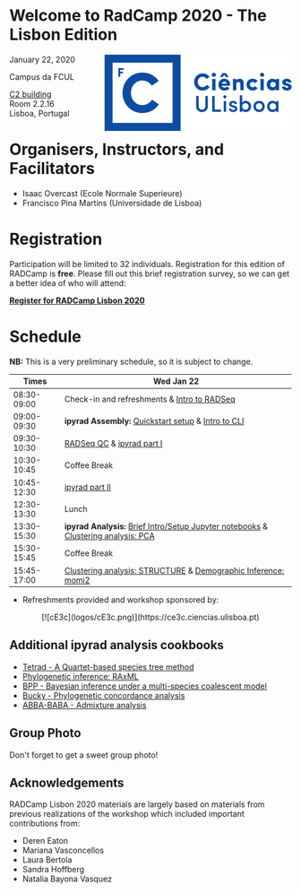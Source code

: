 # Welcome to RadCamp 2020 - The Lisbon Edition

<div style="float: right"><img src="logos/FCUL.png" /></div>

January 22, 2020

Campus da FCUL

[C2 building](https://goo.gl/maps/pAwdY8oLWgzguNcq7)  
Room 2.2.16  
Lisboa, Portugal

# Organisers, Instructors, and Facilitators

  - Isaac Overcast (Ecole Normale Superieure)
  - Francisco Pina Martins (Universidade de Lisboa)

# Registration

Participation will be limited to 32 individuals. Registration for this edition
of RADCamp is **free**. Please fill out this brief registration survey, so we
can get a better idea of who will attend:

[**Register for RADCamp Lisbon 2020**](https://docs.google.com/forms/d/129_FxaL50mF-twSHeA8_qO8MMeYyy4JL_uVgrMB2O04/edit?ts=5dfff823)

# Schedule

__NB:__ This is a very preliminary schedule, so it is subject to change.

Times           | Wed Jan 22 |
-----           | ------ |
08:30-09:00     | Check-in and refreshments & [Intro to RADSeq](00_Intro_RAD.md) |
09:00-09:30     | **ipyrad Assembly:** [Quickstart setup](ipyrad_Install_Quickstart.md) & [Intro to CLI](02_intro_linux_CLI.md) |
09:30-10:30     | [RADSeq QC](01_setup_qc.md) & [ipyrad part I](02_ipyrad_partI_CLI.md) |
10:30-10:45     | Coffee Break |
10:45-12:30     | [ipyrad part II](03_ipyrad_partII_CLI.md)
12:30-13:30      | Lunch |
13:30-15:30      | **ipyrad Analysis:** [Brief Intro/Setup Jupyter notebooks](Jupyter_Notebook_Setup.md) & [Clustering analysis: PCA](04_PCA_API.md) | 
15:30-15:45     | Coffee Break |
15:45-17:00      | [Clustering analysis: STRUCTURE](05_STRUCTURE_API.md) & [Demographic Inference: momi2](07_momi2_API.md) |

* Refreshments provided and workshop sponsored by:

<center>[![cE3c](logos/cE3c.png)](https://ce3c.ciencias.ulisboa.pt)</center>

## Additional ipyrad analysis cookbooks
* [Tetrad - A Quartet-based species tree method](https://nbviewer.jupyter.org/github/dereneaton/ipyrad/blob/master/tests/cookbook-tetrad.ipynb)
* [Phylogenetic inference: RAxML](06_RAxML_API.md)
* [BPP - Bayesian inference under a multi-species coalescent model](https://nbviewer.jupyter.org/github/dereneaton/ipyrad/blob/master/tests/cookbook-bpp-species-delimitation.ipynb)
* [Bucky - Phylogenetic concordance analysis](https://nbviewer.jupyter.org/github/dereneaton/ipyrad/blob/master/tests/cookbook-bucky.ipynb)
* [ABBA-BABA - Admixture analysis](https://nbviewer.jupyter.org/github/dereneaton/ipyrad/blob/master/tests/cookbook-abba-baba.ipynb)

## Group Photo
Don't forget to get a sweet group photo!

## Acknowledgements
RADCamp Lisbon 2020 materials are largely based on materials from previous
realizations of the workshop which included important contributions from:
* Deren Eaton
* Mariana Vasconcellos
* Laura Bertola
* Sandra Hoffberg
* Natalia Bayona Vasquez
